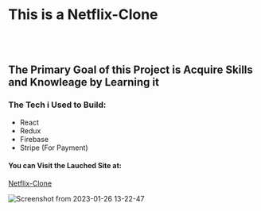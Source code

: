 <h1>This is a Netflix-Clone</h1>
<br></br>
<h2>The Primary Goal of this Project is Acquire Skills and Knowleage by Learning it</h2>
<h3>The Tech i Used to Build:</h3>
<ul>
<li>React</li>
<li>Redux</li>
<li>Firebase</li>
<li>Stripe (For Payment)</li>
</ul>

<h4>You can Visit the Lauched Site at:</h4>

[Netflix-Clone](https://netflix-9f8cd.web.app/)

![Screenshot from 2023-01-26 13-22-47](https://user-images.githubusercontent.com/60399486/214796510-3cd44228-db08-4864-9a5b-1054d59d88ad.png)
